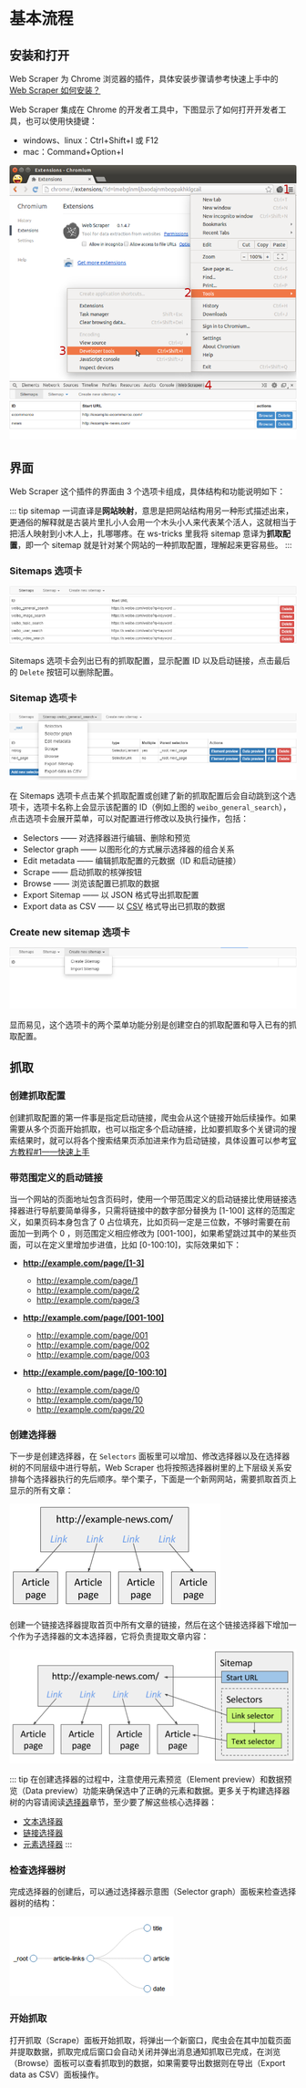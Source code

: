 # 基本流程

## 安装和打开
Web Scraper 为 Chrome 浏览器的插件，具体安装步骤请参考快速上手中的 [Web Scraper 如何安装？](/guide/#web-scraper-如何安装？)

Web Scraper 集成在 Chrome 的开发者工具中，下图显示了如何打开开发者工具，也可以使用快捷键：
- windows、linux：Ctrl+Shift+I 或 F12
- mac：Command+Option+I

![Open Web Scraper](./images/open.png)

## 界面
Web Scraper 这个插件的界面由 3 个选项卡组成，具体结构和功能说明如下：

::: tip
sitemap 一词直译是**网站映射**，意思是把网站结构用另一种形式描述出来，更通俗的解释就是古装片里扎小人会用一个木头小人来代表某个活人，这就相当于把活人映射到小木人上，扎哪哪疼。在 ws-tricks 里我将 sitemap 意译为**抓取配置**，即一个 sitemap 就是针对某个网站的一种抓取配置，理解起来更容易些。
:::

### Sitemaps 选项卡
![](./images/sitemaps-tab.png)

Sitemaps 选项卡会列出已有的抓取配置，显示配置 ID 以及启动链接，点击最后的 `Delete` 按钮可以删除配置。

### Sitemap 选项卡
![](./images/sitemap-tab.png)

在 Sitemaps 选项卡点击某个抓取配置或创建了新的抓取配置后会自动跳到这个选项卡，选项卡名称上会显示该配置的 ID（例如上图的 `weibo_general_search`），点击选项卡会展开菜单，可以对配置进行修改以及执行操作，包括：
- Selectors —— 对选择器进行编辑、删除和预览
- Selector graph —— 以图形化的方式展示选择器的组合关系
- Edit metadata —— 编辑抓取配置的元数据（ID 和启动链接）
- Scrape —— 启动抓取的核弹按钮
- Browse —— 浏览该配置已抓取的数据
- Export Sitemap —— 以 JSON 格式导出抓取配置
- Export data as CSV —— 以 [CSV](https://baike.sogou.com/v249053.htm?fromTitle=CSV) 格式导出已抓取的数据

### Create new sitemap 选项卡
![](./images/create-new-sitemap-tab.png)

显而易见，这个选项卡的两个菜单功能分别是创建空白的抓取配置和导入已有的抓取配置。

## 抓取
### 创建抓取配置
创建抓取配置的第一件事是指定启动链接，爬虫会从这个链接开始后续操作。如果需要从多个页面开始抓取，也可以指定多个启动链接，比如要抓取多个关键词的搜索结果时，就可以将各个搜索结果页添加进来作为启动链接，具体设置可以参考[官方教程#1——快速上手](https://www.bilibili.com/video/av55260570/)

### 带范围定义的启动链接
当一个网站的页面地址包含页码时，使用一个带范围定义的启动链接比使用链接选择器进行导航要简单得多，只需将链接中的数字部分替换为 [1-100] 这样的范围定义，如果页码本身包含了 0 占位填充，比如页码一定是三位数，不够时需要在前面加一到两个 0 ，则范围定义相应修改为 [001-100]，如果希望跳过其中的某些页面，可以在定义里增加步进值，比如 [0-100:10]，实际效果如下：
- **http://example.com/page/[1-3]**
    - http://example.com/page/1
    - http://example.com/page/2
    - http://example.com/page/3

- **http://example.com/page/[001-100]**
    - http://example.com/page/001
    - http://example.com/page/002
    - http://example.com/page/003

- **http://example.com/page/[0-100:10]**
    - http://example.com/page/0
    - http://example.com/page/10
    - http://example.com/page/20

### 创建选择器
下一步是创建选择器，在 `Selectors` 面板里可以增加、修改选择器以及在选择器树的不同层级中进行导航，Web Scraper 也将按照选择器树里的上下层级关系安排每个选择器执行的先后顺序。举个栗子，下面是一个新网网站，需要抓取首页上显示的所有文章：

![新闻网站结构](./images/news-site.png)

创建一个链接选择器提取首页中所有文章的链接，然后在这个链接选择器下增加一个作为子选择器的文本选择器，它将负责提取文章内容：

![新闻网站抓取配置](./images/news-site-sitemap.png)

::: tip
在创建选择器的过程中，注意使用元素预览（Element preview）和数据预览（Data preview）功能来确保选中了正确的元素和数据。更多关于构建选择器树的内容请阅读[选择器](/tutorial/selector.html)章节，至少要了解这些核心选择器：
- [文本选择器](/tutorial/text-selector.html)
- [链接选择器](/tutorial/link-selector.html)
- [元素选择器](/tutorial/element-selector.html)
:::

### 检查选择器树
完成选择器的创建后，可以通过选择器示意图（Selector graph）面板来检查选择器树的结构：

![新闻网站选择器示意图](./images/news-site-selector-graph.png)

### 开始抓取
打开抓取（Scrape）面板开始抓取，将弹出一个新窗口，爬虫会在其中加载页面并提取数据，抓取完成后窗口会自动关闭并弹出消息通知抓取已完成，在浏览（Browse）面板可以查看抓取到的数据，如果需要导出数据则在导出（Export data as CSV）面板操作。